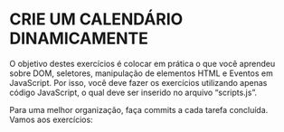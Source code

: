 # CRIE UM CALENDÁRIO DINAMICAMENTE

O objetivo destes exercícios é colocar em prática o que você aprendeu sobre DOM, seletores, manipulação de elementos HTML e Eventos em JavaScript. Por isso, você deve fazer os exercícios utilizando apenas código JavaScript, o qual deve ser inserido no arquivo “scripts.js”.

Para uma melhor organização, faça commits a cada tarefa concluída. Vamos aos exercícios: